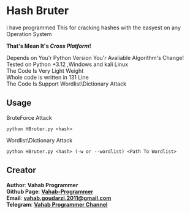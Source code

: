 # Hash Bruter
i have programmed This for cracking hashes with the easyest on any Operation System

**That's Mean It's _Cross Platform_!**

Depends on You'r Python Version You'r Avaliable Algorithm's Change!<br>
Tested on Python +3.12 ,Windows and kali Linux<br>
The Code Is Very Light Weight<br>
Whole code is written in 131 Line<br>
The Code Is Support Wordlist\Dictionary Attack<br>
## Usage
BruteForce Attack

    python HBruter.py <hash>
Wordlist\Dictionary Attack

    python HBruter.py <hash> (-w or --wordlist) <Path To Wordlist>
## Creator
**Author**: **Vahab Programmer**<br>
**Github Page**: **[Vahab-Programmer](github.com/Vahab-Programmer)**<br>
**Email**: **vahab.goudarzi.2011@gmail.com**<br>
**Telegram**: **[Vahab Programmer Channel](t.me/VPPchl)**<br>